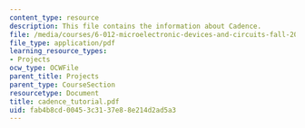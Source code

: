 ```yaml
---
content_type: resource
description: This file contains the information about Cadence.
file: /media/courses/6-012-microelectronic-devices-and-circuits-fall-2005/fab4b8cd00453c3137e88e214d2ad5a3_cadence_tutorial.pdf
file_type: application/pdf
learning_resource_types:
- Projects
ocw_type: OCWFile
parent_title: Projects
parent_type: CourseSection
resourcetype: Document
title: cadence_tutorial.pdf
uid: fab4b8cd-0045-3c31-37e8-8e214d2ad5a3
---
```


